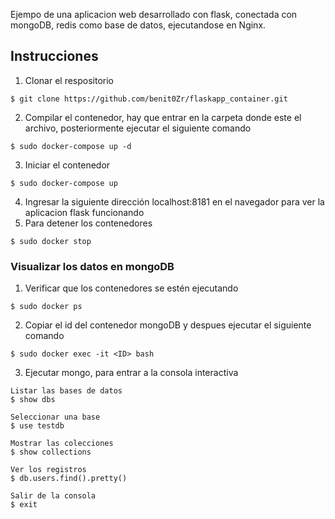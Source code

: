 Ejempo de una aplicacion web desarrollado con flask, conectada con mongoDB, redis como base de datos, ejecutandose en Nginx.
## Instrucciones

1. Clonar el respositorio
```
$ git clone https://github.com/benit0Zr/flaskapp_container.git
```
2. Compilar el contenedor, hay que entrar en la carpeta donde este el archivo, posteriormente ejecutar el siguiente comando
```
$ sudo docker-compose up -d
```
3. Iniciar el contenedor 
```
$ sudo docker-compose up
```
4. Ingresar la siguiente dirección localhost:8181 en el navegador para ver la aplicacion flask funcionando
1. Para detener los contenedores
```
$ sudo docker stop
```
### Visualizar los datos en mongoDB
1. Verificar que los contenedores se estén ejecutando
```
$ sudo docker ps
```
2. Copiar el id del contenedor mongoDB y despues ejecutar el siguiente comando
```
$ sudo docker exec -it <ID> bash
```
3. Ejecutar mongo, para entrar a la consola interactiva

```
Listar las bases de datos
$ show dbs

```
```
Seleccionar una base
$ use testdb
```
```
Mostrar las colecciones
$ show collections
```
```
Ver los registros
$ db.users.find().pretty()
```
```
Salir de la consola
$ exit
```